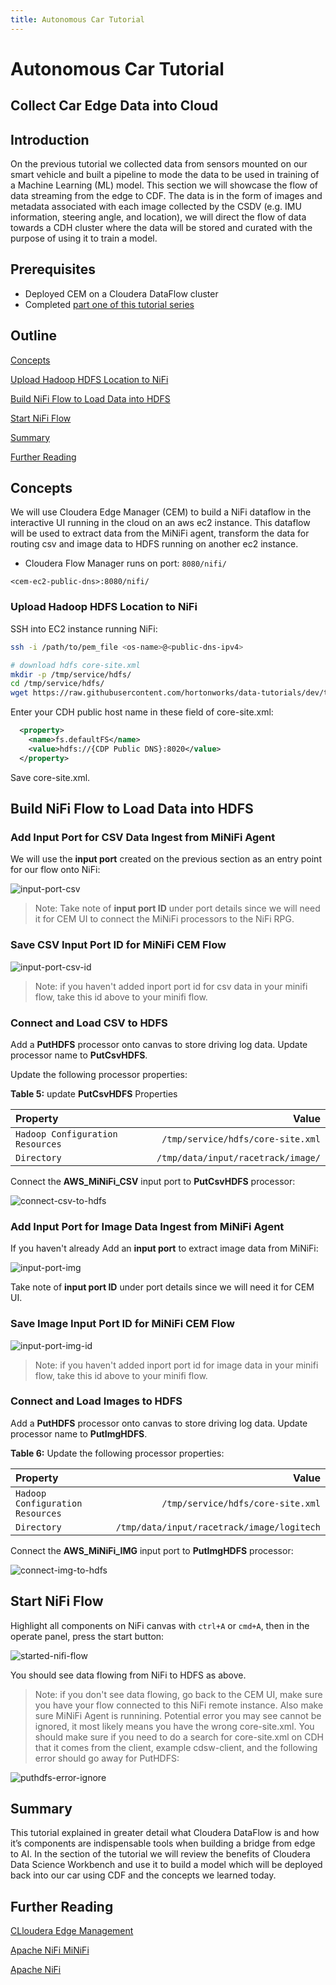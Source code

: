 ```yaml
---
title: Autonomous Car Tutorial
---
```


# Autonomous Car Tutorial

## Collect Car Edge Data into Cloud

## Introduction

On the previous tutorial we collected data from sensors mounted on our smart vehicle
and built a pipeline to mode the data to be used in training of a
Machine Learning (ML) model. This section we will showcase the flow of data streaming from
the edge to CDF. The data is in the form of images and metadata associated with each image
collected by the CSDV (e.g. IMU information, steering angle, and location), we will direct
the flow of data towards a CDH cluster where the data will be stored and curated with the
purpose of using it to train a model.

## Prerequisites

- Deployed CEM on a Cloudera DataFlow cluster
- Completed [part one of this tutorial series](link)

## Outline

[Concepts](#concepts)

[Upload Hadoop HDFS Location to NiFi](#upload-hadoop-hdfs-location-to-nifi)

[Build NiFi Flow to Load Data into HDFS](#build-nifi-flow-to-load-data-into-hdfs)

[Start NiFi Flow](#start-nifi-flow)

[Summary](#Summary)

[Further Reading](#further-reading)

## Concepts

We will use Cloudera Edge Manager (CEM) to build a NiFi dataflow in the interactive UI running in the cloud on an aws ec2 instance. This dataflow will be used to extract data from the MiNiFi agent, transform the data for routing csv and image data to HDFS running on another ec2 instance.

- Cloudera Flow Manager runs on port: `8080/nifi/`

`<cem-ec2-public-dns>:8080/nifi/`

### Upload Hadoop HDFS Location to NiFi

SSH into EC2 instance running NiFi:

~~~bash
ssh -i /path/to/pem_file <os-name>@<public-dns-ipv4>
~~~

~~~bash
# download hdfs core-site.xml
mkdir -p /tmp/service/hdfs/
cd /tmp/service/hdfs/
wget https://raw.githubusercontent.com/hortonworks/data-tutorials/dev/tutorials/cdf/edge2ai-autonomous-car/assets/services/hadoop_hdfs/core-site.xml
~~~

Enter your CDH public host name in these field of core-site.xml:

~~~xml
  <property>
    <name>fs.defaultFS</name>
    <value>hdfs://{CDP Public DNS}:8020</value>
  </property>
~~~

Save core-site.xml.

## Build NiFi Flow to Load Data into HDFS

### Add Input Port for CSV Data Ingest from MiNiFi Agent

We will use the **input port** created on the previous section as an entry point for our flow onto NiFi:

![input-port-csv](assets/images/tutorial2/input-port-csv.jpg)

>Note: Take note of **input port ID** under port details since we will need it for CEM UI to connect the MiNiFi processors to the NiFi RPG.

### Save CSV Input Port ID for MiNiFi CEM Flow

![input-port-csv-id](assets/images/tutorial2/input-port-csv-id.jpg)

> Note: if you haven't added inport port id for csv data in your minifi flow, take this id above to your minifi flow.

### Connect and Load CSV to HDFS

Add a **PutHDFS** processor onto canvas to store driving log data. Update processor name to **PutCsvHDFS**.

Update the following processor properties:

**Table 5:** update **PutCsvHDFS** Properties

| Property  | Value  |
|:---|---:|
| `Hadoop Configuration Resources` | `/tmp/service/hdfs/core-site.xml` |
| `Directory`  | `/tmp/data/input/racetrack/image/`  |

Connect the **AWS_MiNiFi_CSV** input port to **PutCsvHDFS** processor:

![connect-csv-to-hdfs](assets/images/tutorial2/connect-csv-to-hdfs.jpg)

### Add Input Port for Image Data Ingest from MiNiFi Agent

If you haven't already Add an **input port** to extract image data from MiNiFi:

![input-port-img](assets/images/tutorial2/input-port-img.jpg)

Take note of **input port ID** under port details since we will need it for CEM UI.

### Save Image Input Port ID for MiNiFi CEM Flow

![input-port-img-id](assets/images/tutorial2/input-port-img-id.jpg)

> Note: if you haven't added inport port id for image data in your minifi flow, take this id above to your minifi flow.

### Connect and Load Images to HDFS

Add a **PutHDFS** processor onto canvas to store driving log data. Update processor name to **PutImgHDFS**.

**Table 6:** Update the following processor properties:

| Property  | Value  |
|:---|---:|
| `Hadoop Configuration Resources` | `/tmp/service/hdfs/core-site.xml` |
| `Directory`  | `/tmp/data/input/racetrack/image/logitech`  |

Connect the **AWS_MiNiFi_IMG** input port to **PutImgHDFS** processor:

![connect-img-to-hdfs](assets/images/tutorial2/connect-img-to-hdfs.jpg)

## Start NiFi Flow

Highlight all components on NiFi canvas with `ctrl+A` or `cmd+A`, then in the operate panel, press the start button:

![started-nifi-flow](assets/images/tutorial2/started-nifi-flow.jpg)

You should see data flowing from NiFi to HDFS as above.

> Note: if you don't see data flowing, go back to the CEM UI, make sure you have your flow connected to this NiFi remote instance. Also make sure MiNiFi Agent is runnining.
Potential error you may see cannot be ignored, it most likely means you have the wrong core-site.xml. You should make sure if you need to do a search for core-site.xml on CDH that it comes from the client, example cdsw-client, and the following error should go away for PutHDFS:

![puthdfs-error-ignore](assets/images/tutorial2/puthdfs-error-ignore.jpg)

## Summary

This tutorial explained in greater detail what Cloudera DataFlow is and how it’s components
are indispensable tools when building a bridge from edge to AI. In the section of the tutorial we will review the benefits of Cloudera Data Science Workbench and use it to build
a model which will be deployed back into our car using CDF and the concepts we learned
today.

## Further Reading

[CLloudera Edge Management](https://www.cloudera.com/products/cdf/cem.html)

[Apache NiFi MiNiFi](https://nifi.apache.org/minifi/)

[Apache NiFi](https://nifi.apache.org/)
